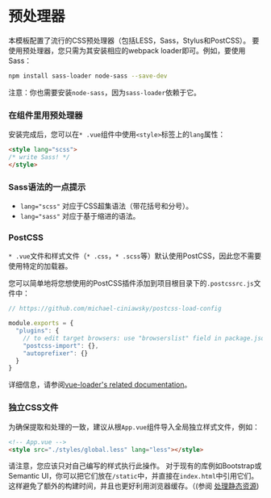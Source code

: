 # 预处理器

本模板配置了流行的CSS预处理器（包括LESS，Sass，Stylus和PostCSS）。 要使用预处理器，您只需为其安装相应的webpack loader即可。例如，要使用Sass：

``` bash
npm install sass-loader node-sass --save-dev
```

注意：你也需要安装`node-sass`，因为`sass-loader`依赖于它。

### 在组件里用预处理器

安装完成后，您可以在`* .vue`组件中使用`<style>`标签上的`lang`属性：

``` html
<style lang="scss">
/* write Sass! */
</style>
```

### Sass语法的一点提示

- `lang="scss"` 对应于CSS超集语法（带花括号和分号）。
- `lang="sass"` 对应于基于缩进的语法。

### PostCSS

`* .vue`文件和样式文件（`* .css`，`* .scss`等）默认使用PostCSS，因此您不需要使用特定的加载器。

您可以简单地将您想使用的PostCSS插件添加到项目根目录下的`.postcssrc.js`文件中：

``` js
// https://github.com/michael-ciniawsky/postcss-load-config

module.exports = {
  "plugins": {
    // to edit target browsers: use "browserslist" field in package.json
    "postcss-import": {},
    "autoprefixer": {}
  }
}
```

详细信息，请参阅[vue-loader's related documentation](http://vuejs.github.io/vue-loader/en/features/postcss.html)。

### 独立CSS文件

为确保提取和处理的一致，建议从根`App.vue`组件导入全局独立样式文件，例如：

``` html
<!-- App.vue -->
<style src="./styles/global.less" lang="less"></style>
```

请注意，您应该只对自己编写的样式执行此操作。 对于现有的库例如Bootstrap或Semantic UI，你可以把它们放在`/static`中，并直接在`index.html`中引用它们。这样避免了额外的构建时间，并且也更好利用浏览器缓存。（(参阅 [处理静态资源](static.md))